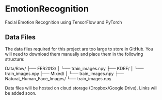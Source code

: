# EmotionRecognition
Facial Emotion Recognition using TensorFlow and PyTorch

## Data Files
The data files required for this project are too large to store in GitHub. You will need to download them manually and place them in the following structure:

Data/Raw/
├── FER2013/
│    └── train_images.npy
├── KDEF/
│    └── train_images.npy
├── Mixed/
│    └── train_images.npy
├── Natural_Human_Face_Images/
└── train_images.npy

Data files will be hosted on cloud storage (Dropbox/Google Drive). Links will be added soon.
